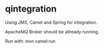 qintegration
============

Using JMS, Camel and Spring for integration.

ApacheMQ Broker should be allready running.

Run with: mvn camel:run
